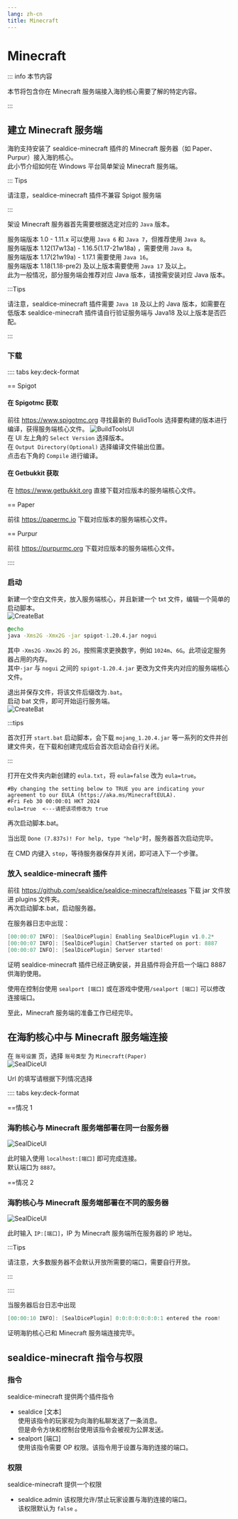 ```yaml
---
lang: zh-cn
title: Minecraft
---
```


# Minecraft
::: info 本节内容

本节将包含你在 Minecraft 服务端接入海豹核心需要了解的特定内容。
 
:::

## 建立 Minecraft 服务端

海豹支持安装了 sealdice-minecraft 插件的 Minecraft 服务器（如 Paper、Purpur）接入海豹核心。<br>
此小节介绍如何在 Windows 平台简单架设 Minecraft 服务端。

::: Tips

请注意，sealdice-minecraft 插件不兼容 Spigot 服务端

:::

架设 Minecraft 服务器首先需要根据选定对应的 `Java` 版本。

服务端版本 1.0 - 1.11.x 可以使用 `Java 6` 和 `Java 7`，但推荐使用 `Java 8`。<br>
服务端版本 1.12(17w13a) - 1.16.5(1.17-21w18a) ，需要使用 `Java 8`。<br>
服务端版本 1.17(21w19a) - 1.17.1 需要使用 `Java 16`。<br>
服务端版本 1.18(1.18-pre2) 及以上版本需要使用 `Java 17` 及以上。<br>
此为一般情况，部分服务端会推荐对应 Java 版本，请按需安装对应 Java 版本。

:::Tips

请注意，sealdice-minecraft 插件需要 `Java 18` 及以上的 Java 版本，如需要在低版本 sealdice-minecraft 插件请自行验证服务端与 Java18 及以上版本是否匹配。

:::

### 下载

:::: tabs key:deck-format

== Spigot

#### 在 Spigotmc 获取

前往 <https://www.spigotmc.org> 寻找最新的 BulidTools 选择要构建的版本进行编译，获得服务端核心文件。
![BuildToolsUI](./image/platform-minecraft_1.png)<br>
在 UI 左上角的 `Select Version` 选择版本。<br>
在 `Output Directory(Optional)` 选择编译文件输出位置。<br>
点击右下角的 `Compile` 进行编译。

#### 在 Getbukkit 获取

在 <https://www.getbukkit.org> 直接下载对应版本的服务端核心文件。

== Paper

前往 <https://papermc.io> 下载对应版本的服务端核心文件。

== Purpur

前往 <https://purpurmc.org> 下载对应版本的服务端核心文件。

::::

### 启动
新建一个空白文件夹，放入服务端核心，并且新建一个 txt 文件，编辑一个简单的启动脚本。<br>
![CreateBat](./image/platform-minecraft_2.jpg)

```cmd
@echo
java -Xms2G -Xmx2G -jar spigot-1.20.4.jar nogui
```

其中 `-Xms2G` `-Xmx2G` 的 `2G`，按照需求更换数字，例如 `1024m`、`6G`。此项设定服务器占用的内存。<br>
其中`-jar` 与 `nogui` 之间的 `spigot-1.20.4.jar` 更改为文件夹内对应的服务端核心文件。

退出并保存文件，将该文件后缀改为`.bat`。<br>
启动 bat 文件，即可开始运行服务端。<br>
![CreateBat](./image/platform-minecraft_3.jpg)

:::tips

首次打开 `start.bat` 启动脚本，会下载 `mojang_1.20.4.jar` 等一系列的文件并创建文件夹，在下载和创建完成后会首次启动会自行关闭。

:::

打开在文件夹内新创建的 `eula.txt`，将 `eula=false` 改为 `eula=true`。

```text
#By changing the setting below to TRUE you are indicating your agreement to our EULA (https://aka.ms/MinecraftEULA).
#Fri Feb 30 00:00:01 HKT 2024
eula=true  <---请把该项修改为 true
```

再次启动脚本.bat。

当出现 `Done (7.837s)! For help, type "help"`时，服务器首次启动完毕。

在 CMD 内键入 `stop`，等待服务器保存并关闭，即可进入下一个步骤。
 

### 放入 sealdice-minecraft 插件

前往 <https://github.com/sealdice/sealdice-minecraft/releases> 下载 jar 文件放进 plugins 文件夹。<br>
再次启动脚本.bat，启动服务器。

在服务器日志中出现：

```java
[00:00:07 INFO]: [SealDicePlugin] Enabling SealDicePlugin v1.0.2*
[00:00:07 INFO]: [SealDicePlugin] ChatServer started on port: 8887
[00:00:07 INFO]: [SealDicePlugin] Server started!
```

证明 sealdice-minecraft 插件已经正确安装，并且插件将会开启一个端口 8887 供海豹使用。

使用在控制台使用 `sealport [端口]` 或在游戏中使用`/sealport [端口]` 可以修改连接端口。

至此，Minecraft 服务端的准备工作已经完毕。

## 在海豹核心中与 Minecraft 服务端连接      

在 `账号设置` 页，选择 `账号类型` 为 `Minecraft(Paper)`<br>
![SealDiceUI](./image/platform-minecraft_4.jpg)<br>

Url 的填写请根据下列情况选择

:::: tabs key:deck-format

==情况 1

### 海豹核心与 Minecraft 服务端部署在同一台服务器

![SealDiceUI](./image/platform-minecraft_5.jpg)

此时输入使用 `localhost:[端口]` 即可完成连接。<br>
默认端口为 `8887`。

==情况 2

### 海豹核心与 Minecraft 服务端部署在不同的服务器

![SealDiceUI](./image/platform-minecraft_6.jpg)

此时输入 `IP:[端口]`，IP 为 Minecraft 服务端所在服务器的 IP 地址。

:::Tips

请注意，大多数服务器不会默认开放所需要的端口，需要自行开放。

:::

::::

当服务器后台日志中出现
```java
[00:00:10 INFO]: [SealDicePlugin] 0:0:0:0:0:0:0:1 entered the room! 
```

证明海豹核心已和 Minecraft 服务端连接完毕。


## sealdice-minecraft 指令与权限

### 指令

sealdice-minecraft 提供两个插件指令

- sealdice [文本]<br>
    使用该指令的玩家视为向海豹私聊发送了一条消息。<br>
    但是命令方块和控制台使用该指令会被视为公屏发送。
- sealport [端口]<br>
    使用该指令需要 OP 权限。该指令用于设置与海豹连接的端口。

### 权限

sealdice-minecraft 提供一个权限

- sealdice.admin
    该权限允许/禁止玩家设置与海豹连接的端口。<br>
    该权限默认为 `false` 。